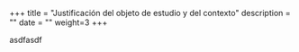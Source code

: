 +++
title = "Justificación del objeto de estudio y del contexto"
description = ""
date = ""
weight=3
+++


asdfasdf
